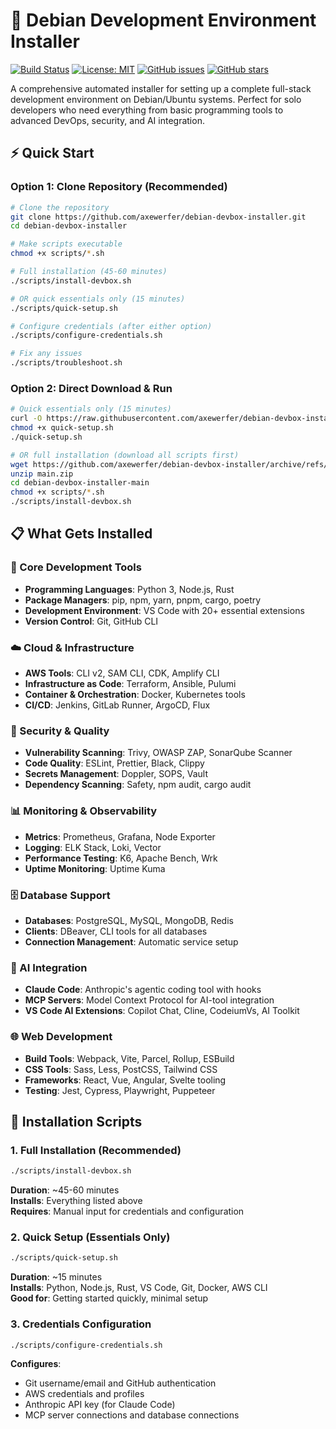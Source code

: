 # 🚀 Debian Development Environment Installer

[![Build Status](https://github.com/axewerfer/debian-devbox-installer/workflows/Test%20Installation%20Scripts/badge.svg)](https://github.com/axewerfer/debian-devbox-installer/actions)
[![License: MIT](https://img.shields.io/badge/License-MIT-yellow.svg)](https://opensource.org/licenses/MIT)
[![GitHub issues](https://img.shields.io/github/issues/axewerfer/debian-devbox-installer)](https://github.com/axewerfer/debian-devbox-installer/issues)
[![GitHub stars](https://img.shields.io/github/stars/axewerfer/debian-devbox-installer)](https://github.com/axewerfer/debian-devbox-installer/stargazers)

A comprehensive automated installer for setting up a complete full-stack development environment on Debian/Ubuntu systems. Perfect for solo developers who need everything from basic programming tools to advanced DevOps, security, and AI integration.

## ⚡ Quick Start

### Option 1: Clone Repository (Recommended)
```bash
# Clone the repository
git clone https://github.com/axewerfer/debian-devbox-installer.git
cd debian-devbox-installer

# Make scripts executable
chmod +x scripts/*.sh

# Full installation (45-60 minutes)
./scripts/install-devbox.sh

# OR quick essentials only (15 minutes)
./scripts/quick-setup.sh

# Configure credentials (after either option)
./scripts/configure-credentials.sh

# Fix any issues
./scripts/troubleshoot.sh
```

### Option 2: Direct Download & Run
```bash
# Quick essentials only (15 minutes)
curl -O https://raw.githubusercontent.com/axewerfer/debian-devbox-installer/main/scripts/quick-setup.sh
chmod +x quick-setup.sh
./quick-setup.sh

# OR full installation (download all scripts first)
wget https://github.com/axewerfer/debian-devbox-installer/archive/refs/heads/main.zip
unzip main.zip
cd debian-devbox-installer-main
chmod +x scripts/*.sh
./scripts/install-devbox.sh
```

## 📋 What Gets Installed

### 🔧 Core Development Tools
- **Programming Languages**: Python 3, Node.js, Rust
- **Package Managers**: pip, npm, yarn, pnpm, cargo, poetry
- **Development Environment**: VS Code with 20+ essential extensions
- **Version Control**: Git, GitHub CLI

### ☁️ Cloud & Infrastructure
- **AWS Tools**: CLI v2, SAM CLI, CDK, Amplify CLI
- **Infrastructure as Code**: Terraform, Ansible, Pulumi
- **Container & Orchestration**: Docker, Kubernetes tools
- **CI/CD**: Jenkins, GitLab Runner, ArgoCD, Flux

### 🔐 Security & Quality
- **Vulnerability Scanning**: Trivy, OWASP ZAP, SonarQube Scanner
- **Code Quality**: ESLint, Prettier, Black, Clippy
- **Secrets Management**: Doppler, SOPS, Vault
- **Dependency Scanning**: Safety, npm audit, cargo audit

### 📊 Monitoring & Observability
- **Metrics**: Prometheus, Grafana, Node Exporter
- **Logging**: ELK Stack, Loki, Vector
- **Performance Testing**: K6, Apache Bench, Wrk
- **Uptime Monitoring**: Uptime Kuma
### 🗄️ Database Support
- **Databases**: PostgreSQL, MySQL, MongoDB, Redis
- **Clients**: DBeaver, CLI tools for all databases
- **Connection Management**: Automatic service setup

### 🤖 AI Integration
- **Claude Code**: Anthropic's agentic coding tool with hooks
- **MCP Servers**: Model Context Protocol for AI-tool integration
- **VS Code AI Extensions**: Copilot Chat, Cline, CodeiumVs, AI Toolkit

### 🌐 Web Development
- **Build Tools**: Webpack, Vite, Parcel, Rollup, ESBuild
- **CSS Tools**: Sass, Less, PostCSS, Tailwind CSS
- **Frameworks**: React, Vue, Angular, Svelte tooling
- **Testing**: Jest, Cypress, Playwright, Puppeteer

## 🎯 Installation Scripts

### 1. **Full Installation** (Recommended)
```bash
./scripts/install-devbox.sh
```

**Duration**: ~45-60 minutes  
**Installs**: Everything listed above  
**Requires**: Manual input for credentials and configuration

### 2. **Quick Setup** (Essentials Only)
```bash
./scripts/quick-setup.sh
```

**Duration**: ~15 minutes  
**Installs**: Python, Node.js, Rust, VS Code, Git, Docker, AWS CLI  
**Good for**: Getting started quickly, minimal setup

### 3. **Credentials Configuration**
```bash
./scripts/configure-credentials.sh
```

**Configures**:
- Git username/email and GitHub authentication
- AWS credentials and profiles
- Anthropic API key (for Claude Code)
- MCP server connections and database connections
